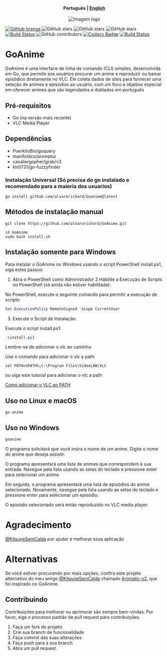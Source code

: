 <h4 align="center">
    <p>
        <b>Рortuguês</b> |
        <a href="https://github.com/alvarorichard/GoAnime/blob/main/README.md">English</a>
    </p>
</h4>

<p align="center">
  <img src="https://github.com/alvarorichard/GoAnime/assets/102667323/49600255-d5a2-4405-81d1-a08cebae569a" alt="Imagem logo" />
</p>

[![GitHub license](https://img.shields.io/github/license/alvarorichard/GoAnime)
](alvarorichard/GoAnime/blob/master/LICENSE) 
![GitHub stars](https://img.shields.io/github/stars/alvarorichard/GoAnime) 
![GitHub stars](https://img.shields.io/github/last-commit/alvarorichard/GoAnime)
![GitHub stars](https://img.shields.io/github/forks/alvarorichard/GoAnime?style=social)
[![Build Status](https://github.com/alvarorichard/GoAnime/actions/workflows/ci.yml/badge.svg)](https://github.com/alvarorichard/GoAnime/actions) 
![GitHub contributors](https://img.shields.io/github/contributors/alvarorichard/GoAnime)
[![Codacy Badge](https://app.codacy.com/project/badge/Grade/9923765cb2854ae39af6b567996aad43)](https://app.codacy.com/gh/alvarorichard/GoAnime/dashboard?utm_source=gh&utm_medium=referral&utm_content=&utm_campaign=Badge_grade) 
[![Build Status](https://app.travis-ci.com/alvarorichard/GoAnime.svg?branch=main)](https://app.travis-ci.com/alvarorichard/GoAnime)
# GoAnime
GoAnime é uma interface de linha de comando (CLI) simples, desenvolvida em Go, que permite aos usuários procurar um anime e reproduzir ou baixar episódios diretamente no VLC. Ele coleta dados de sites para fornecer uma seleção de animes e episódios ao usuário, com um foco e objetivo especial em oferecer animes que são legendados e dublados em português
## Pré-requisitos

* Go (na versão mais recente)
* VLC Media Player

## Dependências
* PuerkitoBio/goquery
* manifoldco/promptui
* cavaliergopher/grab/v3
* ktr0731/go-fuzzyfinder


### Instalação Universal (Só precisa do go instalado e recomendado para a maioria dos usuarios)
```shell
go install github.com/alvarorichard/Goanime@latest
```

## Métodos de instalação manual

```shell
git clone https://github.com/alvarorichard/GoAnime.git
```
```shell
cd GoAnime
sudo bash install.sh
```


## Instalação somente para Windows

Para instalar o GoAnime no Windows usando o script PowerShell install.ps1, siga estes passos:

1. Abra o PowerShell como Administrador
2.Habilite a Execução de Scripts no PowerShell (se ainda não estiver habilitada):

No PowerShell, execute o seguinte comando para permitir a execução de scripts:

```powershell
Set-ExecutionPolicy RemoteSigned -Scope CurrentUser
```
3. Execute o Script de Instalação:

Execute o script install.ps1:

```powershell
.\install.ps1
```



Lembre-se de adicionar o vlc ao caminho

Use o comando para adicionar o vlc a path:
```shell
set PATH=%PATH%;C:\Program Files\VideoLAN\VLC
```
ou siga este tutorial para adicionar o vlc a path

[Como adicionar o VLC ao PATH](https://www.vlchelp.com/add-vlc-command-prompt-windows/)

## Uso no Linux e macOS

```shell
go-anime
```

## Uso no Windows

```go
goanime
```

O programa solicitará que você insira o nome de um anime. Digite o nome do anime que deseja assistir.

O programa apresentará uma lista de animes que correspondem à sua entrada. Navegue pela lista usando as setas do teclado e pressione enter para selecionar um anime.

Em seguida, o programa apresentará uma lista de episódios do anime selecionado. Novamente, navegue pela lista usando as setas do teclado e pressione enter para selecionar um episódio.

O episódio selecionado será então reproduzido no VLC media player.

# Agradecimento
[@KitsuneSemCalda](https://github.com/KitsuneSemCalda) por ajudar e melhorar essa aplicação


# Alternativas

Se você estiver procurando por mais opções, confira este projeto alternativo do meu amigo [@KitsuneSemCalda](https://github.com/KitsuneSemCalda) chamado [Animatic-v2](https://github.com/KitsuneSemCalda/Animatic-v2), que foi inspirado no GoAnime.

## Contribuindo

Contribuições para melhorar ou aprimorar são sempre bem-vindas. Por favor, siga o processo padrão de pull request para contribuições.

1. Faça um fork do projeto
2. Crie sua branch de funcionalidade
3. Faça commit das suas alterações
4. Faça push para a sua branch
5. Abra um pull request.
